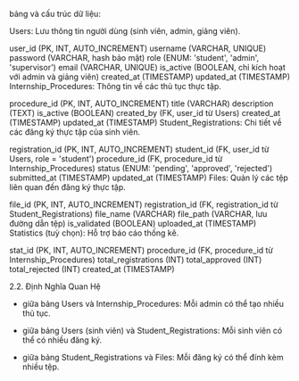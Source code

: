bảng và cấu trúc dữ liệu:

Users: Lưu thông tin người dùng (sinh viên, admin, giảng viên).

user_id (PK, INT, AUTO_INCREMENT)
username (VARCHAR, UNIQUE)
password (VARCHAR, hash bảo mật)
role (ENUM: 'student', 'admin', 'supervisor')
email (VARCHAR, UNIQUE)
is_active (BOOLEAN, chỉ kích hoạt với admin và giảng viên)
created_at (TIMESTAMP)
updated_at (TIMESTAMP)
Internship_Procedures: Thông tin về các thủ tục thực tập.

procedure_id (PK, INT, AUTO_INCREMENT)
title (VARCHAR)
description (TEXT)
is_active (BOOLEAN)
created_by (FK, user_id từ Users)
created_at (TIMESTAMP)
updated_at (TIMESTAMP)
Student_Registrations: Chi tiết về các đăng ký thực tập của sinh viên.

registration_id (PK, INT, AUTO_INCREMENT)
student_id (FK, user_id từ Users, role = 'student')
procedure_id (FK, procedure_id từ Internship_Procedures)
status (ENUM: 'pending', 'approved', 'rejected')
submitted_at (TIMESTAMP)
updated_at (TIMESTAMP)
Files: Quản lý các tệp liên quan đến đăng ký thực tập.

file_id (PK, INT, AUTO_INCREMENT)
registration_id (FK, registration_id từ Student_Registrations)
file_name (VARCHAR)
file_path (VARCHAR, lưu đường dẫn tệp)
is_validated (BOOLEAN)
uploaded_at (TIMESTAMP)
Statistics (tuỳ chọn): Hỗ trợ báo cáo thống kê.

stat_id (PK, INT, AUTO_INCREMENT)
procedure_id (FK, procedure_id từ Internship_Procedures)
total_registrations (INT)
total_approved (INT)
total_rejected (INT)
created_at (TIMESTAMP)

2.2. Định Nghĩa Quan Hệ

- giữa bảng Users và Internship_Procedures: Mỗi admin có thể tạo nhiều thủ tục.
 
- giữa bảng Users (sinh viên) và Student_Registrations: Mỗi sinh viên có thể có nhiều đăng ký.

- giữa bảng Student_Registrations và Files: Mỗi đăng ký có thể đính kèm nhiều tệp.
